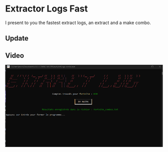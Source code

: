 # Extractor Logs Fast

I present to you the fastest extract logs, an extract and a make combo.

## Update

## Video

[![Vidéo](image.png)](video.mp4)

